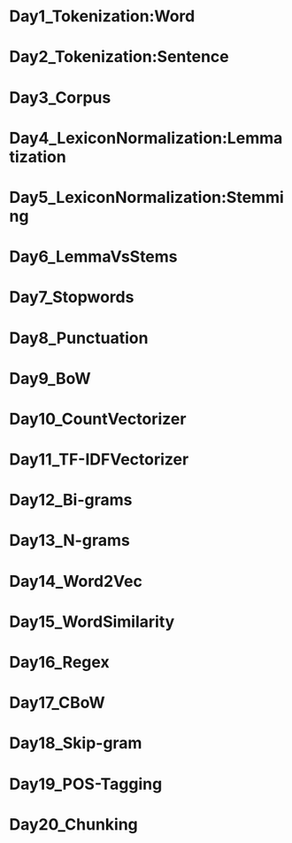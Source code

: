 # Day1_Tokenization:Word
# Day2_Tokenization:Sentence
# Day3_Corpus
# Day4_LexiconNormalization:Lemmatization
# Day5_LexiconNormalization:Stemming
# Day6_LemmaVsStems
# Day7_Stopwords
# Day8_Punctuation
# Day9_BoW
# Day10_CountVectorizer
# Day11_TF-IDFVectorizer
# Day12_Bi-grams
# Day13_N-grams
# Day14_Word2Vec
# Day15_WordSimilarity
# Day16_Regex
# Day17_CBoW
# Day18_Skip-gram
# Day19_POS-Tagging
# Day20_Chunking
